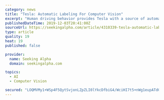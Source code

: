 ```yaml
---
category: news
title: "Tesla: Automatic Labeling For Computer Vision"
excerpt: "Human driving behavior provides Tesla with a source of automatic labels for computer vision tasks related to autonomous driving. Automatic labeling allows Tesla to leverage its vast quantity of fleet miles. This gives it an advantage over competitors like ..."
publishedDateTime: 2019-12-03T20:41:00Z
sourceUrl: https://seekingalpha.com/article/4310339-tesla-automatic-labeling-for-computer-vision
type: article
quality: 19
heat: 19
published: false

provider:
  name: Seeking Alpha
  domain: seekingalpha.com

topics:
  - AI
  - Computer Vision

secured: "LOQMVMy1+WSp4F5QytSvjonLZpZLI0lYkcDfbiG4/WciHI7t5+nWg1eupATdGlK3izCnOTlG6D8/Q38FPHCGZF5ZlCoA5JEQykLdvfflGvm3hSlwpJJcLv3xj6kBXmts2qeyR5ZNytd67JkPDmVG4rTGuCH9UDkurLobP+kWuOk5wEq0M0L6tOzyBqq3413dhvGF7mDX7k5j21DJ5LSj/63ej/it8s6W/zsdmKccClnbLXlVkwP8I/SImtPmqQ/QgjeL89eqVvaxUr56IS087w==;pI5hp7dkku5+DzKYUK5x4w=="
---
```


